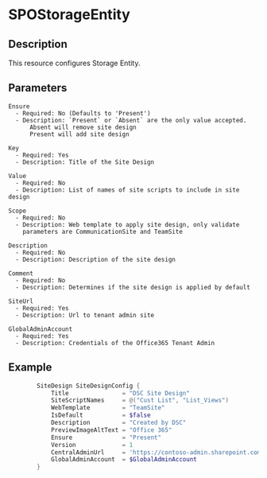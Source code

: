 # SPOStorageEntity

## Description

This resource configures Storage Entity.

## Parameters

    Ensure
      - Required: No (Defaults to 'Present')
      - Description: `Present` or `Absent` are the only value accepted.
          Absent will remove site design
          Present will add site design

    Key
      - Required: Yes
      - Description: Title of the Site Design

    Value
      - Required: No
      - Description: List of names of site scripts to include in site design

    Scope
      - Required: No
      - Description: Web template to apply site design, only validate
        parameters are CommunicationSite and TeamSite

    Description
      - Required: No
      - Description: Description of the site design

    Comment
      - Required: No
      - Description: Determines if the site design is applied by default

    SiteUrl
      - Required: Yes
      - Description: Url to tenant admin site

    GlobalAdminAccount
      - Required: Yes
      - Description: Credentials of the Office365 Tenant Admin

## Example

```PowerShell
        SiteDesign SiteDesignConfig {
            Title               = "DSC Site Design"
            SiteScriptNames     = @("Cust List", "List_Views")
            WebTemplate         = "TeamSite"
            IsDefault           = $false
            Description         = "Created by DSC"
            PreviewImageAltText = "Office 365"
            Ensure              = "Present"
            Version             = 1
            CentralAdminUrl     = 'https://contoso-admin.sharepoint.com'
            GlobalAdminAccount  = $GlobalAdminAccount
        }
```
